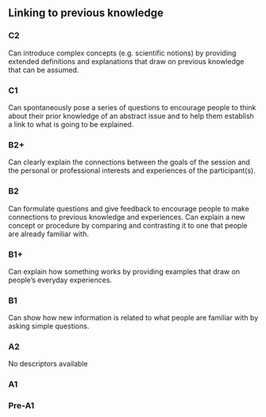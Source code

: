 ## Linking to previous knowledge
### C2
Can introduce complex concepts (e.g. scientific notions) by providing extended definitions and explanations that draw on previous knowledge that can be assumed.
### C1
Can spontaneously pose a series of questions to encourage people to think about their prior knowledge of an abstract issue and to help them establish a link to what is going to be explained.
### B2+
Can clearly explain the connections between the goals of the session and the personal or professional interests and experiences of the participant(s).
### B2
Can formulate questions and give feedback to encourage people to make connections to previous knowledge and experiences.
Can explain a new concept or procedure by comparing and contrasting it to one that people are already familiar with.
### B1+
Can explain how something works by providing examples that draw on people’s everyday experiences.
### B1
Can show how new information is related to what people are familiar with by asking simple questions.
### A2
No descriptors available
### A1

### Pre-A1